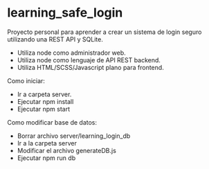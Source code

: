 # learning_safe_login
Proyecto personal para aprender a crear un sistema de login seguro utilizando una REST API y SQLite.
- Utiliza node como administrador web.
- Utiliza node como lenguaje de API REST backend.
- Utiliza HTML/SCSS/Javascript plano para frontend.

Como iniciar:

- Ir a carpeta server.
- Ejecutar npm install 
- Ejecutar npm start

Como modificar base de datos:
- Borrar archivo server/learning_login_db
- Ir a la carpeta server
- Modificar el archivo generateDB.js
- Ejecutar npm run db
